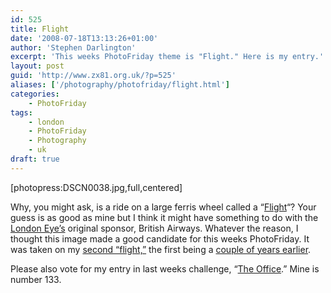 ```yaml
---
id: 525
title: Flight
date: '2008-07-18T13:13:26+01:00'
author: 'Stephen Darlington'
excerpt: 'This weeks PhotoFriday theme is "Flight." Here is my entry.'
layout: post
guid: 'http://www.zx81.org.uk/?p=525'
aliases: ['/photography/photofriday/flight.html']
categories:
    - PhotoFriday
tags:
    - london
    - PhotoFriday
    - Photography
    - uk
draft: true
---
```


\[photopress:DSCN0038.jpg,full,centered\]

Why, you might ask, is a ride on a large ferris wheel called a “[Flight](http://www.photofriday.com/archives/challenge/000791.php)“? Your guess is as good as mine but I think it might have something to do with the [London Eye’s](http://www.londoneye.com/) original sponsor, British Airways. Whatever the reason, I thought this image made a good candidate for this weeks PhotoFriday. It was taken on my [second “flight,”](http://www.zx81.org.uk/blog/the-big-day.html) the first being a [couple of years earlier](http://www.zx81.org.uk/travel/misc2003.html).

Please also vote for my entry in last weeks challenge, “[The Office](http://www.photofriday.com/linkviewer.php?id=789).” Mine is number 133.